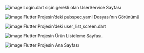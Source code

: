
![image](https://github.com/user-attachments/assets/51f93ba1-e279-4908-9bdc-99bb20f75128)
Login.dart siçin gerekli olan UserService Sayfası

![image](https://github.com/user-attachments/assets/3f4448be-b2ad-4fe8-8199-836b04e595e1)
Flutter Projesin’deki pubspec.yaml Dosyası’nın Görünümü


![image](https://github.com/user-attachments/assets/f6e6a227-1dfb-4329-8d27-d43f78f38f27)
Flutter Projesin’deki user_list_screen.dart

![image](https://github.com/user-attachments/assets/cee8c664-bbdb-4506-a1ec-83419ad2c932)
Flutter Projesin Ürün Listeleme Sayfası.


![image](https://github.com/user-attachments/assets/c6fb3509-e1eb-4021-9029-b4c57c2917af)
Flutter Projesin Ana Sayfası 
